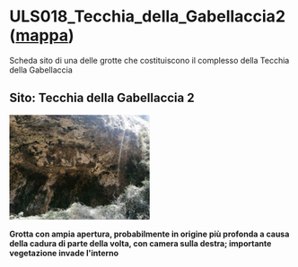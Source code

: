 # ULS018_Tecchia_della_Gabellaccia2 ([mappa](https://umap.openstreetmap.fr/it/map/uls018_tecchia_della_gabellaccia2_1075585?scaleControl=false&miniMap=false&scrollWheelZoom=false&zoomControl=true&editMode=disabled&moreControl=true&searchControl=null&tilelayersControl=null&embedControl=null&datalayersControl=true&onLoadPanel=none&captionBar=false&captionMenus=true))
Scheda sito di una delle grotte che costituiscono il complesso della Tecchia della Gabellaccia

## Sito: Tecchia della Gabellaccia 2
[<img src='/vignettes/nhBFwwt2.jpg' width='250'/>](/vignettes/nhBFwwt2.jpg) 

**Grotta con ampia apertura, probabilmente in origine più profonda a causa della cadura di parte della volta, con camera sulla destra; importante vegetazione invade l'interno**
